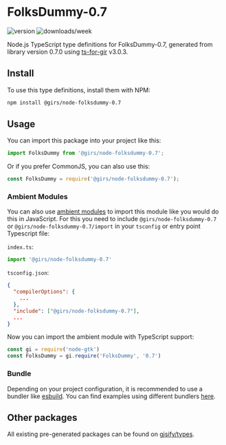 
# FolksDummy-0.7

![version](https://img.shields.io/npm/v/@girs/node-folksdummy-0.7)
![downloads/week](https://img.shields.io/npm/dw/@girs/node-folksdummy-0.7)


Node.js TypeScript type definitions for FolksDummy-0.7, generated from library version 0.7.0 using [ts-for-gir](https://github.com/gjsify/ts-for-gir) v3.0.3.


## Install

To use this type definitions, install them with NPM:
```bash
npm install @girs/node-folksdummy-0.7
```

## Usage

You can import this package into your project like this:
```ts
import FolksDummy from '@girs/node-folksdummy-0.7';
```

Or if you prefer CommonJS, you can also use this:
```ts
const FolksDummy = require('@girs/node-folksdummy-0.7');
```

### Ambient Modules

You can also use [ambient modules](https://github.com/gjsify/ts-for-gir/tree/main/packages/cli#ambient-modules) to import this module like you would do this in JavaScript.
For this you need to include `@girs/node-folksdummy-0.7` or `@girs/node-folksdummy-0.7/import` in your `tsconfig` or entry point Typescript file:

`index.ts`:
```ts
import '@girs/node-folksdummy-0.7'
```

`tsconfig.json`:
```json
{
  "compilerOptions": {
    ...
  },
  "include": ["@girs/node-folksdummy-0.7"],
  ...
}
```

Now you can import the ambient module with TypeScript support: 

```ts
const gi = require('node-gtk')
const FolksDummy = gi.require('FolksDummy', '0.7')
```


### Bundle

Depending on your project configuration, it is recommended to use a bundler like [esbuild](https://esbuild.github.io/). You can find examples using different bundlers [here](https://github.com/gjsify/ts-for-gir/tree/main/examples).

## Other packages

All existing pre-generated packages can be found on [gjsify/types](https://github.com/gjsify/types).

